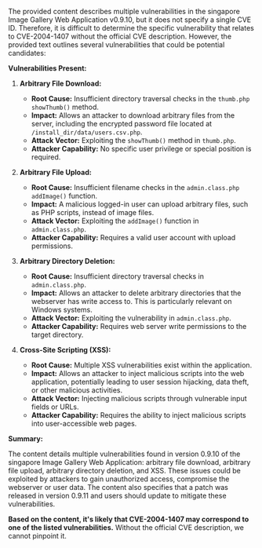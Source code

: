 The provided content describes multiple vulnerabilities in the singapore Image Gallery Web Application v0.9.10, but it does not specify a single CVE ID. Therefore, it is difficult to determine the specific vulnerability that relates to CVE-2004-1407 without the official CVE description. However, the provided text outlines several vulnerabilities that could be potential candidates:

**Vulnerabilities Present:**

1.  **Arbitrary File Download:**
    *   **Root Cause:** Insufficient directory traversal checks in the `thumb.php showThumb()` method.
    *   **Impact:** Allows an attacker to download arbitrary files from the server, including the encrypted password file located at `/install_dir/data/users.csv.php`.
    *   **Attack Vector:** Exploiting the `showThumb()` method in `thumb.php`.
    *   **Attacker Capability:** No specific user privilege or special position is required.

2.  **Arbitrary File Upload:**
    *   **Root Cause:** Insufficient filename checks in the `admin.class.php addImage()` function.
    *   **Impact:** A malicious logged-in user can upload arbitrary files, such as PHP scripts, instead of image files.
    *   **Attack Vector:** Exploiting the `addImage()` function in `admin.class.php`.
    *   **Attacker Capability:** Requires a valid user account with upload permissions.

3.  **Arbitrary Directory Deletion:**
    *   **Root Cause:** Insufficient directory traversal checks in `admin.class.php`.
    *   **Impact:** Allows an attacker to delete arbitrary directories that the webserver has write access to. This is particularly relevant on Windows systems.
    *   **Attack Vector:** Exploiting the vulnerability in `admin.class.php`.
    *   **Attacker Capability:** Requires web server write permissions to the target directory.

4.  **Cross-Site Scripting (XSS):**
    *   **Root Cause:** Multiple XSS vulnerabilities exist within the application.
    *   **Impact:** Allows an attacker to inject malicious scripts into the web application, potentially leading to user session hijacking, data theft, or other malicious activities.
    *   **Attack Vector:** Injecting malicious scripts through vulnerable input fields or URLs.
    *   **Attacker Capability:** Requires the ability to inject malicious scripts into user-accessible web pages.

**Summary:**

The content details multiple vulnerabilities found in version 0.9.10 of the singapore Image Gallery Web Application: arbitrary file download, arbitrary file upload, arbitrary directory deletion, and XSS. These issues could be exploited by attackers to gain unauthorized access, compromise the webserver or user data. The content also specifies that a patch was released in version 0.9.11 and users should update to mitigate these vulnerabilities.

**Based on the content, it's likely that CVE-2004-1407 may correspond to one of the listed vulnerabilities.** Without the official CVE description, we cannot pinpoint it.